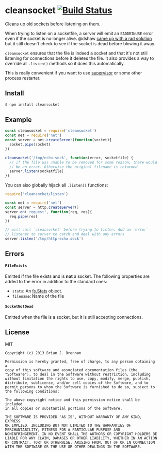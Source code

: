 # cleansocket [![Build Status](https://secure.travis-ci.org/brianloveswords/cleansocket.png?branch=master)](http://travis-ci.org/brianloveswords/cleansocket)

Cleans up old sockets before listening on them.

When trying to listen on a socketfile, a server will emit an `EADDRINUSE` error even if the socket is no longer alive. @dshaw [came up with a rad solution](https://gist.github.com/dshaw/9f93cdcd3a77b9142e51) but it still doesn't check to see if the socket is dead before blowing it away.

`cleansocket` ensures that the file is indeed a socket and that it's not still listening for connections before it deletes the file. It also provides a way to override all `.listen()` methods so it does this automatically.

This is really convenient if you want to use [supervisor](https://github.com/isaacs/node-supervisor) or some other process restarter.

## Install

```bash
$ npm install cleansocket
```
## Example

```js
const cleansocket = require('cleansocket')
const net = require('net')
const server = net.createServer(function(socket){
  socket.pipe(socket)
})

cleansocket('/tmp/echo.sock', function(error, socketfile) {
  // if the file was unable to be removed for some reason, there would
  // be an error. Otherwise the original filename is returned
  server.listen(socketfile)
})
```

You can also globally hijack all `.listen()` functions:

```js
require('cleansocket/listen')

const net = require('net')
const server = http.createServer()
server.on('request', function(req, res){
  req.pipe(res)
})

// will call `cleansocket` before trying to listen. Add an `error`
// listener to server to catch and deal with any errors
server.listen('/tmp/http-echo.sock')
```

## Errors


#### <code>FileExists</code>

Emitted if the file exists and is **not** a socket. The following properties are added to the error in addition to the standard ones:

* `stats`: An [fs.Stats](http://nodejs.org/api/fs.html#fs_class_fs_stats) object.
* `filename`: Name of the file

#### <code>SocketNotDead</code>

Emitted when the file is a socket, but it is still accepting connections.


## License

MIT

```
Copyright (c) 2013 Brian J. Brennan

Permission is hereby granted, free of charge, to any person obtaining a
copy of this software and associated documentation files (the
"Software"), to deal in the Software without restriction, including
without limitation the rights to use, copy, modify, merge, publish,
distribute, sublicense, and/or sell copies of the Software, and to
permit persons to whom the Software is furnished to do so, subject to
the following conditions:

The above copyright notice and this permission notice shall be included
in all copies or substantial portions of the Software.

THE SOFTWARE IS PROVIDED "AS IS", WITHOUT WARRANTY OF ANY KIND, EXPRESS
OR IMPLIED, INCLUDING BUT NOT LIMITED TO THE WARRANTIES OF
MERCHANTABILITY, FITNESS FOR A PARTICULAR PURPOSE AND
NONINFRINGEMENT. IN NO EVENT SHALL THE AUTHORS OR COPYRIGHT HOLDERS BE
LIABLE FOR ANY CLAIM, DAMAGES OR OTHER LIABILITY, WHETHER IN AN ACTION
OF CONTRACT, TORT OR OTHERWISE, ARISING FROM, OUT OF OR IN CONNECTION
WITH THE SOFTWARE OR THE USE OR OTHER DEALINGS IN THE SOFTWARE.
```